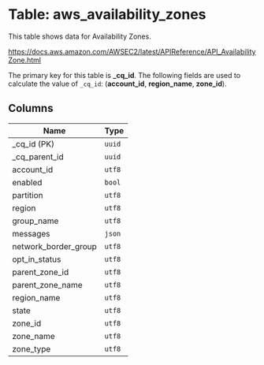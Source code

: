# Table: aws_availability_zones

This table shows data for Availability Zones.

https://docs.aws.amazon.com/AWSEC2/latest/APIReference/API_AvailabilityZone.html

The primary key for this table is **_cq_id**.
The following fields are used to calculate the value of `_cq_id`: (**account_id**, **region_name**, **zone_id**).

## Columns

| Name          | Type          |
| ------------- | ------------- |
|_cq_id (PK)|`uuid`|
|_cq_parent_id|`uuid`|
|account_id|`utf8`|
|enabled|`bool`|
|partition|`utf8`|
|region|`utf8`|
|group_name|`utf8`|
|messages|`json`|
|network_border_group|`utf8`|
|opt_in_status|`utf8`|
|parent_zone_id|`utf8`|
|parent_zone_name|`utf8`|
|region_name|`utf8`|
|state|`utf8`|
|zone_id|`utf8`|
|zone_name|`utf8`|
|zone_type|`utf8`|
